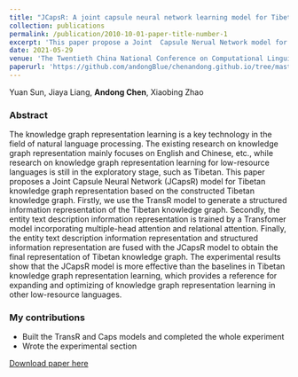 ```yaml
---
title: "JCapsR: A joint capsule neural network learning model for Tibetan language knowledge graph"
collection: publications
permalink: /publication/2010-10-01-paper-title-number-1
excerpt: 'This paper propose a Joint  Capsule Nerual Network model for Tibetan Knowledge graph representation based on the constructed Tibetan knowledge graph. This paper is a future work about the Joint Model. '
date: 2021-05-29
venue: 'The Twentieth China National Conference on Computational Linguistics, CCL 2021'
paperurl: 'https://github.com/andongBlue/chenandong.github.io/tree/master/files/JCapsR.pdf'
---
```

Yuan Sun, Jiaya Liang, **Andong Chen**, Xiaobing Zhao

### Abstract
The knowledge graph representation learning is a key technology in the field of natural language processing. The existing research on knowledge graph representation mainly focuses on English and Chinese, etc., while research on knowledge graph representation learning for low-resource languages is still in the exploratory stage, such as Tibetan. This paper proposes a Joint Capsule Neural Network (JCapsR) model for Tibetan knowledge graph representation based on the constructed Tibetan knowledge graph. Firstly, we use the TransR model to generate a structured information representation of the Tibetan knowledge graph. Secondly, the entity text description information representation is trained by a Transfomer model incorporating multiple-head attention and relational attention. Finally, the entity text description information representation and structured information representation are fused with the JCapsR model to obtain the final representation of Tibetan knowledge graph. The experimental results show that the JCapsR model is more effective than the baselines in Tibetan knowledge graph representation learning, which provides a reference for expanding and optimizing of knowledge graph representation learning in other low-resource languages.

### My contributions
- Built the TransR and Caps models and completed the whole experiment
- Wrote the experimental section

[Download paper here](https://github.com/andongBlue/chenandong.github.io/tree/master/files/JCapsR.pdf)
